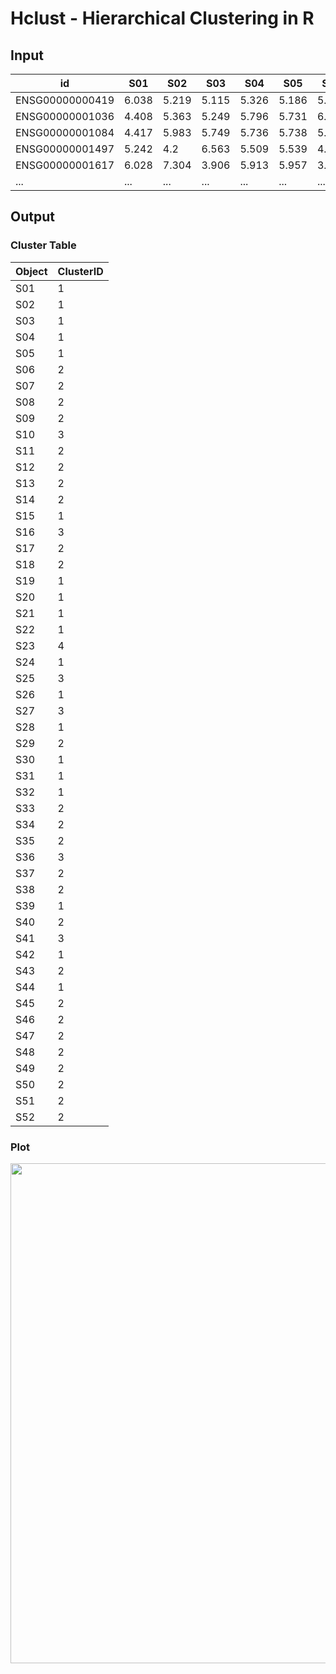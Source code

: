 # Hclust - Hierarchical Clustering in R

## Input

|id|S01|S02|S03|S04|S05|S06|S07|S08|S09|S10|S11|S12|S13|S14|S15|S16|S17|S18|S19|S20|S21|S22|S23|S24|S25|S26|S27|S28|S29|S30|S31|S32|S33|S34|S35|S36|S37|S38|S39|S40|S41|S42|S43|S44|S45|S46|S47|S48|S49|S50|S51|S52|
|--|---|---|---|---|---|---|---|---|---|---|---|---|---|---|---|---|---|---|---|---|---|---|---|---|---|---|---|---|---|---|---|---|---|---|---|---|---|---|---|---|---|---|---|---|---|---|---|---|---|---|---|---|
|ENSG00000000419|6.038|5.219|5.115|5.326|5.186|5.287|5.268|6.624|5.571|6.597|5.211|6.652|6.611|6.395|5.151|6.138|7.278|4.737|6.125|5.63|5.777|6.18|4.644|6.481|5.724|5.459|4.74|7.281|5.198|5.609|4.776|5.615|6.047|4.743|6.229|5.152|5.778|4.583|5.963|6.168|4.925|4.074|5.797|6.381|4.624|5.986|6.375|7.702|5.679|5.832|5.308|5.036|
|ENSG00000001036|4.408|5.363|5.249|5.796|5.731|6.092|4.759|4.412|4.953|6.929|4.959|5.074|5.39|4.528|4.696|6.009|5.443|4.256|6.142|5.864|5.341|5.992|4.676|5.139|6.946|5.942|6.075|6.336|4.982|5.277|6.352|5.205|6.271|5.783|4.085|6.551|5.889|5.155|3.923|5.453|4.065|5.878|5.485|5.107|6.206|5.034|5.27|5.734|5.365|4.205|4.986|5.652|
|ENSG00000001084|4.417|5.983|5.749|5.736|5.738|5.758|3.925|5.101|5.073|3.528|5.907|4.03|3.577|3.093|4.969|5.789|4.443|5.138|5.585|6.172|4.977|6.776|5.952|4.72|4.586|5.829|3.988|4.735|4.201|6.793|6.236|4.439|5.045|5.176|4.172|4.044|5.978|4.084|3.042|4.221|3.871|5.231|6.616|4.314|6.365|4.468|4.084|3.095|4.29|2.249|5.871|4.303|
|ENSG00000001497|5.242|4.2|6.563|5.509|5.539|4.889|6.14|5.325|5.067|6.147|5.469|6.077|6.871|5.967|6.682|4.986|5.3|6.449|4.947|5.46|5.438|5.933|3.964|4.578|6.386|4.93|4.866|6.102|4.718|5.275|4.747|5.592|5.071|5.305|4.131|5.444|3.832|5.106|5.93|4.696|4.91|5.225|4.644|6.144|5.069|4.746|4.907|5.808|4.85|5.3|4.157|6.014|
|ENSG00000001617|6.028|7.304|3.906|5.913|5.957|3.985|7.524|4.648|6.675|3.168|5.361|6.536|6.393|5.222|1.325|3.853|4.694|4.617|2.5|3.199|5|5.301|5.471|5.007|1.436|5.811|2.974|3.771|7.3|5.09|5.116|5.192|5.487|6.753|5.083|0.373|5.46|7.737|0.795|6.797|1.26|4.758|3.704|5.568|5.234|4.296|5.062|6.554|6.172|6.783|4.914|5.93|
|...|...|...|...|...|...|...|...|...|...|...|...|...|...|...|...|...|...|...|...|...|...|...|...|...|...||...|...|...|...|...|...|...|...|...|...|...|...|...|...|...|...|...|...|...|...|...|...|...|...|...|...|...|...|...|

## Output
### Cluster Table

|Object|ClusterID|
|------|---------|
|S01|1|
|S02|1|
|S03|1|
|S04|1|
|S05|1|
|S06|2|
|S07|2|
|S08|2|
|S09|2|
|S10|3|
|S11|2|
|S12|2|
|S13|2|
|S14|2|
|S15|1|
|S16|3|
|S17|2|
|S18|2|
|S19|1|
|S20|1|
|S21|1|
|S22|1|
|S23|4|
|S24|1|
|S25|3|
|S26|1|
|S27|3|
|S28|1|
|S29|2|
|S30|1|
|S31|1|
|S32|1|
|S33|2|
|S34|2|
|S35|2|
|S36|3|
|S37|2|
|S38|2|
|S39|1|
|S40|2|
|S41|3|
|S42|1|
|S43|2|
|S44|1|
|S45|2|
|S46|2|
|S47|2|
|S48|2|
|S49|2|
|S50|2|
|S51|2|
|S52|2|

### Plot

<img src='https://vanngocthuyla.github.io/Data_Analysis/images/sequencing/Hclust_Plot.jpg' width="800">

